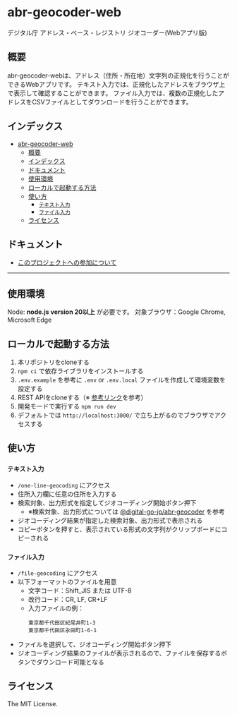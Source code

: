 # abr-geocoder-web
デジタル庁 アドレス・ベース・レジストリ ジオコーダー(Webアプリ版)

## 概要

abr-geocoder-webは、アドレス（住所・所在地）文字列の正規化を行うことができるWebアプリです。
テキスト入力では、正規化したアドレスをブラウザ上で表示して確認することができます。
ファイル入力では、複数の正規化したアドレスをCSVファイルとしてダウンロードを行うことができます。

## インデックス
- [abr-geocoder-web](#abr-geocoder-web)
  - [概要](#概要)
  - [インデックス](#インデックス)
  - [ドキュメント](#ドキュメント)
  - [使用環境](#使用環境)
  - [ローカルで起動する方法](#ローカルで起動する方法)
  - [使い方](#使い方)
    - [`テキスト入力`](#テキスト入力)
    - [`ファイル入力`](#ファイル入力)
  - [ライセンス](#ライセンス)

## ドキュメント
- [このプロジェクトへの参加について](CONTRIBUTING/CONTRIBUTING.ja.md)

-------

## 使用環境

Node: **node.js version 20以上** が必要です。
対象ブラウザ：Google Chrome, Microsoft Edge

## ローカルで起動する方法

1. 本リポジトリをcloneする
2. `npm ci` で依存ライブラリをインストールする
3. `.env.example` を参考に `.env` or `.env.local` ファイルを作成して環境変数を設定する
4. REST APIをcloneする（※ [参考リンク]()を参考）
5. 開発モードで実行する `npm run dev`
6. デフォルトでは `http://localhost:3000/` で立ち上がるのでブラウザでアクセスする

## 使い方

### `テキスト入力`

- `/one-line-geocoding` にアクセス
- 住所入力欄に任意の住所を入力する
- 検索対象、出力形式を指定してジオコーディング開始ボタン押下
  - ※検索対象、出力形式については [@digital-go-jp/abr-geocoder](https://github.com/digital-go-jp/abr-geocoder) を参考
- ジオコーディング結果が指定した検索対象、出力形式で表示される
- コピーボタンを押すと、表示されている形式の文字列がクリップボードにコピーされる

### `ファイル入力`
- `/file-geocoding` にアクセス
- 以下フォーマットのファイルを用意
  - 文字コード：Shift_JIS または UTF-8
  - 改行コード：CR, LF, CR+LF
  - 入力ファイルの例：
    ```
    東京都千代田区紀尾井町1-3
    東京都千代田区永田町1-6-1
    ```
- ファイルを選択して、ジオコーディング開始ボタン押下
- ジオコーディング結果のファイルが表示されるので、ファイルを保存するボタンでダウンロード可能となる

## ライセンス

The MIT License.